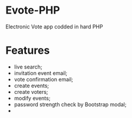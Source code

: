 # Evote-PHP
Electronic Vote app codded in hard PHP

# Features
* live search;
* invitation event email;
* vote confirmation email;
* create events;
* create voters;
* modify events;
* password strength check by Bootstrap modal;
* 
